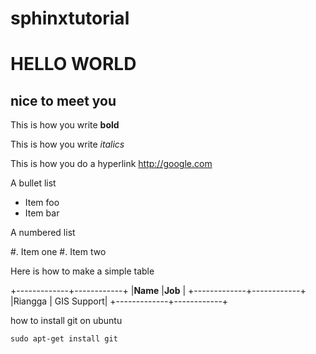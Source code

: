 sphinxtutorial
==============

HELLO WORLD
===========

nice to meet you
----------------

This is how you write **bold**

This is how you write *italics*

This is how you do a hyperlink http://google.com

A bullet list

* Item foo
* Item bar

A numbered list

#. Item one 
#. Item two

Here is how to make a simple table

+-------------+------------+
|**Name**     |**Job**     |
+-------------+------------+
|Riangga      | GIS Support|
+-------------+------------+

how to install git on ubuntu
    
    sudo apt-get install git
